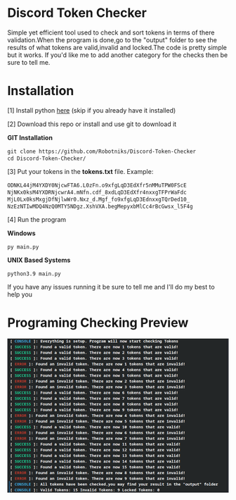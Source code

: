 # Discord Token Checker
Simple yet efficient tool used to check and sort tokens in terms of there validation.When the program is done,go to the "output" folder to see the results of 
what tokens are valid,invalid and locked.The code is pretty simple but it works.
If you'd like me to add another category for the checks then be sure to tell me.

# Installation

[1] Install  python <a href="https://www.python.org/downloads/">here</a> (skip if you already have it installed) 

[2] Download this repo or install and use git to download it

**GIT Installation**
```
git clone https://github.com/Robotniks/Discord-Token-Checker
cd Discord-Token-Checker/
```

[3] Put your tokens in the **tokens.txt** file.
Example:

```
ODNKL44jM4YXDY0NjcwFTA6.L0zFn.o9xfgLqD3EdXfr5nMMuTPW0FScE
NjNKx0ksM4YXDRNjcwrA4.mNfn.cdf_8xdLqD3EdXfr4nxxgTFPrWaFdc
MjL0Lx0ksMxgjDfNjlwWr0.Nxz_d.Mgf_fo9xfgLqD3EdnxxgTQrDed10_
NzEzNTIwMDQ4NzQ0MTY5NDgz.XshVXA.begMepyxbMlCc4rBcGwsx_l5F4g
```

[4] Run the program

**Windows**
```
py main.py
```

**UNIX Based Systems**
```
python3.9 main.py
```

If you have any issues running it be sure to tell me and I'll do my best to help you

# Programing Checking Preview

<img src="images/screenshot.png">





